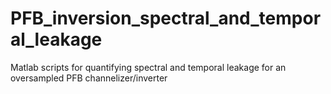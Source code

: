 # PFB_inversion_spectral_and_temporal_leakage
Matlab scripts for quantifying spectral and temporal leakage for an oversampled PFB channelizer/inverter
